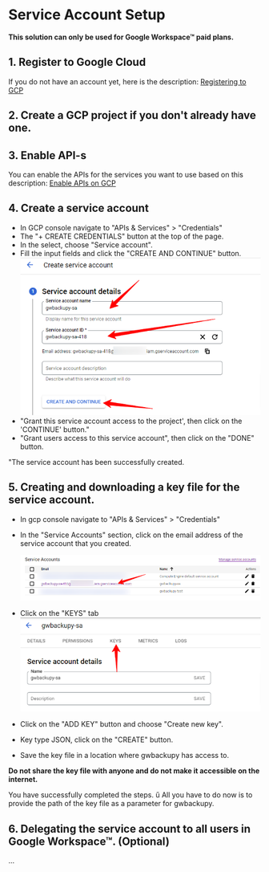 # Service Account Setup

**This solution can only be used for Google Workspace™ paid plans.**

## 1. Register to Google Cloud

If you do not have an account yet, here is the description: [Registering to GCP](register-to-gcp.md)

## 2. Create a GCP project if you don't already have one.

## 3. Enable API-s

You can enable the APIs for the services you want to use based on this description:
[Enable APIs on GCP](enable-gcp-apis.md)

## 4. Create a service account

- In GCP console navigate to "APIs & Services" > "Credentials"
- The "+ CREATE CREDENTIALS" button at the top of the page.
- In the select, choose "Service account".
- Fill the input fields and click the "CREATE AND CONTINUE" button.
  ![](images/service-account-create-step1.png)
- "Grant this service account access to the project', then click on the 'CONTINUE' button."
- "Grant users access to this service account", then click on the "DONE" button.

"The service account has been successfully created.

## 5. Creating and downloading a key file for the service account.

- In gcp console navigate to "APIs & Services" > "Credentials"
- In the "Service Accounts" section, click on the email address of the service account that you created.

  ![](images/service-account-create-show-created.png)
- Click on the "KEYS" tab
  ![](images/service-account-create-key-tab.png)
- Click on the "ADD KEY" button and choose "Create new key".
- Key type JSON, click on the "CREATE" button.
- Save the key file in a location where gwbackupy has access to.

**Do not share the key file with anyone and do not make it accessible on the internet.**

You have successfully completed the steps. ű
All you have to do now is to provide the path of the key file as a parameter for gwbackupy.

## 6. Delegating the service account to all users in Google Workspace™. (Optional)

...
